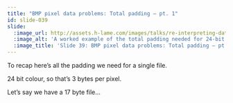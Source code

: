 ```yaml
---
title: "BMP pixel data problems: Total padding – pt. 1"
id: slide-039
slide:
  :image_url: http://assets.h-lame.com/images/talks/re-interpreting-data/rubyconf-2023/slides/031-stage-01.png
  :image_alt: 'A worked example of the total padding needed for 24-bit colour depth with a 17 byte file – stage 1 – the 17 byte file; text: Total Padding; 24-bit colour with 17 byte source file; 17 byte file'
  :image_title: 'Slide 39: BMP pixel data problems: Total padding – pt. 1'
---
```

To recap here’s all the padding we need for a single file.

24 bit colour, so that’s 3 bytes per pixel.

Let’s say we have a 17 byte file…
